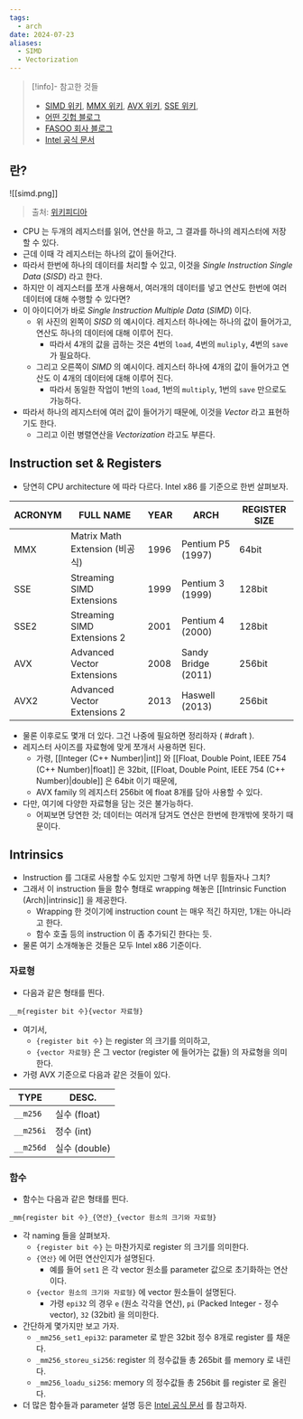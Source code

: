 ```yaml
---
tags:
  - arch
date: 2024-07-23
aliases:
  - SIMD
  - Vectorization
---
```

> [!info]- 참고한 것들
> - [SIMD 위키](https://en.wikipedia.org/wiki/Single_instruction,_multiple_data), [MMX 위키](https://en.wikipedia.org/wiki/MMX_(instruction_set)), [AVX 위키](https://en.wikipedia.org/wiki/Advanced_Vector_Extensions), [SSE 위키](https://en.wikipedia.org/wiki/Streaming_SIMD_Extensions), 
> - [어떤 깃헙 블로그](https://stonzeteam.github.io/SIMD-%EB%B3%91%EB%A0%AC-%ED%94%84%EB%A1%9C%EA%B7%B8%EB%9E%98%EB%B0%8D/)
> - [FASOO 회사 블로그](https://blog.naver.com/fs0608/221650925743)
> - [Intel 공식 문서](https://www.intel.com/content/www/us/en/docs/intrinsics-guide/index.html)

## 란?

![[simd.png]]

> 출처: [위키피디아](https://en.wikipedia.org/wiki/Single_instruction,_multiple_data)

- CPU 는 두개의 레지스터를 읽어, 연산을 하고, 그 결과를 하나의 레지스터에 저장할 수 있다.
- 근데 이때 각 레지스터는 하나의 값이 들어간다.
- 따라서 한번에 하나의 데이터를 처리할 수 있고, 이것을 *Single Instruction Single Data* (*SISD*) 라고 한다.
- 하지만 이 레지스터를 쪼개 사용해서, 여러개의 데이터를 넣고 연산도 한번에 여러 데이터에 대해 수행할 수 있다면?
- 이 아이디어가 바로 *Single Instruction Multiple Data* (*SIMD*) 이다.
	- 위 사진의 왼쪽이 *SISD* 의 예시이다. 레지스터 하나에는 하나의 값이 들어가고, 연산도 하나의 데이터에 대해 이루어 진다.
		- 따라서 4개의 값을 곱하는 것은 4번의 `load`, 4번의 `muliply`, 4번의 `save` 가 필요하다.
	- 그리고 오른쪽이 *SIMD* 의 예시이다. 레지스터 하나에 4개의 값이 들어가고 연산도 이 4개의 데이터에 대해 이루어 진다.
		- 따라서 동일한 작업이 1번의 `load`, 1번의 `multiply`, 1번의 `save` 만으로도 가능하다.
- 따라서 하나의 레지스터에 여러 값이 들어가기 때문에, 이것을 *Vector* 라고 표현하기도 한다.
	- 그리고 이런 병렬연산을 *Vectorization* 라고도 부른다.

## Instruction set & Registers

- 당연히 CPU architecture 에 따라 다르다. Intel x86 를 기준으로 한번 살펴보자.

| ACRONYM | FULL NAME                    | YEAR | ARCH                | REGISTER SIZE |
| ------- | ---------------------------- | ---- | ------------------- | ------------- |
| MMX     | Matrix Math Extension (비공식)  | 1996 | Pentium P5 (1997)   | 64bit         |
| SSE     | Streaming SIMD Extensions    | 1999 | Pentium 3 (1999)    | 128bit        |
| SSE2    | Streaming SIMD Extensions 2  | 2001 | Pentium 4 (2000)    | 128bit        |
| AVX     | Advanced Vector Extensions   | 2008 | Sandy Bridge (2011) | 256bit        |
| AVX2    | Advanced Vector Extensions 2 | 2013 | Haswell (2013)      | 256bit        |

- 물론 이후로도 몇개 더 있다. 그건 나중에 필요하면 정리하자 ( #draft ).
- 레지스터 사이즈를 자료형에 맞게 쪼개서 사용하면 된다.
	- 가령, [[Integer (C++ Number)|int]] 와 [[Float, Double Point, IEEE 754 (C++ Number)|float]] 은 32bit,  [[Float, Double Point, IEEE 754 (C++ Number)|double]] 은 64bit 이기 때문에,
	- AVX family 의 레지스터 256bit 에 float 8개를 담아 사용할 수 있다.
- 다만, 여기에 다양한 자료형을 담는 것은 불가능하다.
	- 어찌보면 당연한 것; 데이터는 여러개 담겨도 연산은 한번에 한개밖에 못하기 때문이다.

## Intrinsics

- Instruction 를 그대로 사용할 수도 있지만 그렇게 하면 너무 힘들자나 그치?
- 그래서 이 instruction 들을 함수 형태로 wrapping 해놓은 [[Intrinsic Function (Arch)|intrinsic]] 을 제공한다.
	- Wrapping 한 것이기에 instruction count 는 매우 적긴 하지만, 1개는 아니라고 한다.
	- 함수 호출 등의 instruction 이 좀 추가되긴 한다는 듯.
- 물론 여기 소개해놓은 것들은 모두 Intel x86 기준이다.

### 자료형

- 다음과 같은 형태를 띈다.

```
__m{register bit 수}{vector 자료형}
```

- 여기서,
	- `{register bit 수}` 는 register 의 크기를 의미하고,
	- `{vector 자료형}` 은 그 vector (register 에 들어가는 값들) 의 자료형을 의미한다.
- 가령 AVX 기준으로 다음과 같은 것들이 있다.

| TYPE      | DESC.       |
| --------- | ----------- |
| `__m256`  | 실수 (float)  |
| `__m256i` | 정수 (int)    |
| `__m256d` | 실수 (double) |

### 함수

- 함수는 다음과 같은 형태를 띈다.

```
_mm{register bit 수}_{연산}_{vector 원소의 크기와 자료형}
```

- 각 naming 들을 살펴보자.
	- `{register bit 수}` 는 마찬가지로 register 의 크기를 의미한다.
	- `{연산}` 에 어떤 연산인지가 설명된다.
		- 예를 들어 `set1` 은 각 vector 원소를 parameter 값으로 초기화하는 연산이다.
	- `{vector 원소의 크기와 자료형}` 에 vector 원소들이 설명된다.
		- 가령 `epi32` 의 경우 `e` (원소 각각을 연산), `pi` (Packed Integer - 정수 vector), `32` (32bit) 을 의미한다.
- 간단하게 몇가지만 보고 가자.
	- `_mm256_set1_epi32`: parameter 로 받은 32bit 정수 8개로 register 를 채운다.
	- `_mm256_storeu_si256`: register 의 정수값들 총 265bit 를 memory 로 내린다.
	- `_mm256_loadu_si256`: memory 의 정수값들 총 256bit 를 register 로 올린다.
- 더 많은 함수들과 parameter 설명 등은 [Intel 공식 문서](https://www.intel.com/content/www/us/en/docs/intrinsics-guide/index.html) 를 참고하자.